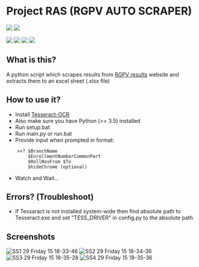 # Project RAS (RGPV AUTO SCRAPER) 
![](https://img.shields.io/badge/semester-project-blueviolet) 
![](https://img.shields.io/github/license/RajatMuzumdar/RGPV_AUTO_SCRAP)

![](https://img.shields.io/tokei/lines/github/RajatMuzumdar/RGPV_AUTO_SCRAP)
![](https://img.shields.io/github/directory-file-count/RajatMuzumdar/RGPV_AUTO_SCRAP)
![](https://img.shields.io/github/languages/code-size/RajatMuzumdar/RGPV_AUTO_SCRAP)
![](https://img.shields.io/github/repo-size/RajatMuzumdar/RGPV_AUTO_SCRAP)

## What is this?
A python script which scrapes results from [RGPV results](http://result.rgpv.ac.in/Result/ProgramSelect.aspx) website and extracts them to an excel sheet (.xlsx file)

## How to use it?
- Install [Tesseract-OCR](https://github.com/UB-Mannheim/tesseract/wiki)
- Also make sure you have Python (>= 3.5) installed
- Run setup.bat
- Run main.py or run.bat
- Provide input when prompted in format:  

```
    >>? $BranchName 
        $EnrollmentNumberCommonPart 
        $RollNosFrom $To
        $hideChrome (optional)
```

- Watch and Wait...

## Errors? (Troubleshoot)
- If Tessaract is not installed system-wide then find absolute path to Tesseract.exe and set "TESS_DRIVER" in config.py to the absolute path

## Screenshots
![SS1 29 Friday 15 18-33-46](https://user-images.githubusercontent.com/68564934/179230924-32ecdd4a-d499-40ee-86f7-fb19d3157a63.png)
![SS2 29 Friday 15 18-34-36](https://user-images.githubusercontent.com/68564934/179231051-be61e249-6178-4e52-a7dc-e26e642a404d.png)
![SS3 29 Friday 15 18-35-28](https://user-images.githubusercontent.com/68564934/179231060-0374ed1a-d376-40b6-89c3-ef61078b7cf8.png)
![SS4 29 Friday 15 18-35-36](https://user-images.githubusercontent.com/68564934/179231069-a20b4df3-f14e-4603-ae10-a2d75909a24d.png)
